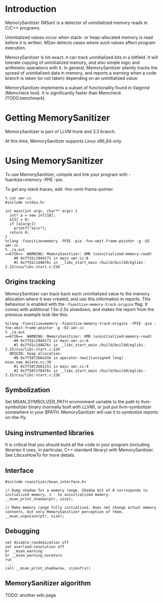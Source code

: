 # Introduction #

MemorySanitizer (MSan) is a detector of uninitialized memory reads in C/C++ programs.

Uninitialized values occur when stack- or heap-allocated memory is read before it is written. MSan
detects cases where such values affect program execution.

MemorySanitizer is bit-exact: it can track uninitialized bits in a bitfield. It will tolerate
copying of uninitialized memory, and also simple logic and arithmetic operations with it. In general,
MemorySanitizer silently tracks the spread of uninitialized data in memory, and reports a warning
when a code branch is taken (or not taken) depending on an uninitialized value.

MemorySanitizer implements a subset of functionality found in Valgrind (Memcheck tool). It is significantly faster
than Memcheck (TODO:benchmark).

# Getting MemorySanitizer #

MemorySanitizer is part of LLVM trunk and 3.3 branch.

At this time, MemorySanitizer supports Linux x86\_64 only.


# Using MemorySanitizer #

To use MemorySanitizer, compile and link your program with -fsanitize=memory -fPIE -pie.

To get any stack traces, add -fno-omit-frame-pointer.

```
% cat umr.cc
#include <stdio.h>

int main(int argc, char** argv) {
  int* a = new int[10];
  a[5] = 0;
  if (a[argc])
    printf("xx\n");
  return 0;
}
%clang -fsanitize=memory -fPIE -pie -fno-omit-frame-pointer -g -O2 umr.cc
% ./a.out
==6726==  WARNING: MemorySanitizer: UMR (uninitialized-memory-read)
    #0 0x7fd1c2944171 in main umr.cc:6
    #1 0x7fd1c1d4676c in __libc_start_main /build/buildd/eglibc-2.15/csu/libc-start.c:226
```


## Origins tracking ##

MemorySanitizer can track back each uninitialized value to the memory allocation where it was created, and use this
information in reports. This behaviour is enabled with the `-fsanitize-memory-track-origins` flag.
It comes with additional 1.5x-2.5x slowdown, and makes the report from the previous example look like this:
```
%clang -fsanitize=memory -fsanitize-memory-track-origins -fPIE -pie -fno-omit-frame-pointer -g -O2 umr.cc
% ./a.out
==6726==  WARNING: MemorySanitizer: UMR (uninitialized-memory-read)
    #0 0x7fd1c2944171 in main umr.cc:6
    #1 0x7fd1c1d4676c in __libc_start_main /build/buildd/eglibc-2.15/csu/libc-start.c:226
  ORIGIN: heap allocation:
    #0 0x7f5872b6a31b in operator new[](unsigned long) msan_new_delete.cc:39
    #1 0x7f5872b62151 in main umr.cc:4
    #2 0x7f5871f6476c in __libc_start_main /build/buildd/eglibc-2.15/csu/libc-start.c:226
```


## Symbolization ##

Set MSAN\_SYMBOLIZER\_PATH environment variable to the path to llvm-symbolizer binary (normally built with LLVM), or just put llvm-symbolizer somewhere in your $PATH. MemorySanitizer will use it to symbolize reports on-the-fly.

## Using instrumented libraries ##

It is critical that you should build all the code in your program (including libraries it uses, in particular, C++ standard library)
with MemorySanitizer. See LibcxxHowTo for more details.

## Interface ##

```
#include <sanitizer/msan_interface.h>

// Dump shadow for a memory range. Shadow bit of 0 corresponds to initialized memory, 1 - to uninitialized memory.
__msan_print_shadow(ptr, size);

// Make memory range fully initialized. Does not change actual memory contents, but only MemorySanitizer perception of them.
__msan_unpoison(ptr, size);
```


## Debugging ##

```
set disable-randomization off
set overload-resolution off
br __msan_warning
br __msan_warning_noreturn
run
...
call __msan_print_shadow(&x, sizeof(x))
```

## MemorySanitizer algorithm ##

TODO: another wiki page